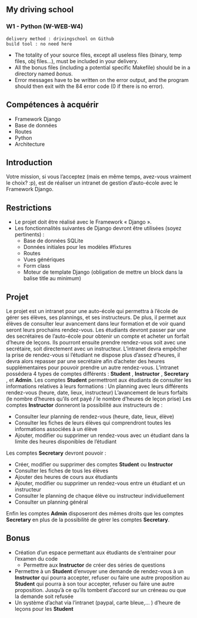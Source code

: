 ## My driving school

### W1 - Python (W-WEB-W4)

```
delivery method : drivingschool on Github
build tool : no need here
```

- The totality of your source files, except all useless files (binary, temp files, obj
  files...), must be included in your delivery.
- All the bonus files (including a potential specific Makefile) should be in a directory
  named _bonus_.
- Error messages have to be written on the error output, and the program should
  then exit with the 84 error code (0 if there is no error).

## Compétences à acquérir

- Framework Django
- Base de données
- Routes
- Python
- Architecture

## Introduction

Votre mission, si vous l’acceptez (mais en même temps, avez-vous vraiment le choix? :p), est de réaliser un
intranet de gestion d’auto-école avec le Framework Django.

## Restrictions

- Le projet doit être réalisé avec le Framework « Django ».
- Les fonctionnalités suivantes de Django devront être utilisées (soyez pertinents) :
    - Base de données SQLite
    - Données initiales pour les modèles #fixtures
    - Routes
    - Vues génériques
    - Form class
    - Moteur de template Django (obligation de mettre un block dans la balise title au minimum)

## Projet

Le projet est un intranet pour une auto-école qui permettra à l’école de gérer ses élèves, ses plannings, et
ses instructeurs. De plus, il permet aux élèves de consulter leur avancement dans leur formation et de voir
quand seront leurs prochains rendez-vous.
Les étudiants devront passer par une des secrétaires de l’auto-école pour obtenir un compte et acheter un
forfait d’heure de leçons. Ils pourront ensuite prendre rendez-vous soit avec une secrétaire, soit directement
avec un instructeur.
L’intranet devra empêcher la prise de rendez-vous si l’étudiant ne dispose plus d’assez d’heures, il devra
alors repasser par une secrétaire afin d’acheter des heures supplémentaires pour pouvoir prendre un autre
rendez-vous.
L’intranet possédera 4 types de comptes différents : **Student** , **Instructor** , **Secretary** , et **Admin**.
Les comptes **Student** permettront aux étudiants de consulter les informations relatives à leurs formations :
Un planning avec leurs différents rendez-vous (heure, date, lieux, instructeur)
L’avancement de leurs forfaits (le nombre d’heures qu’ils ont payé / le nombre d’heures de leçon prise)
Les comptes **Instructor** donneront la possibilité aux instructeurs de :

- Consulter leur planning de rendez-vous (heure, date, lieux, élève)
- Consulter les fiches de leurs élèves qui comprendront toutes les informations associées à un élève
- Ajouter, modifier ou supprimer un rendez-vous avec un étudiant dans la limite des heures disponibles
  de l’étudiant

Les comptes **Secretary** devront pouvoir :

- Créer, modifier ou supprimer des comptes **Student** ou **Instructor**
- Consulter les fiches de tous les élèves
- Ajouter des heures de cours aux étudiants
- Ajouter, modifier ou supprimer un rendez-vous entre un étudiant et un instructeur
- Consulter le planning de chaque élève ou instructeur individuellement
- Consulter un planning général

Enfin les comptes **Admin** disposeront des mêmes droits que les comptes **Secretary** en plus de la possibilité
de gérer les comptes **Secretary**.

## Bonus

- Création d’un espace permettant aux étudiants de s’entrainer pour l’examen du code
    - Permettre aux **Instructor** de créer des séries de questions
- Permettre à un **Student** d’envoyer une demande de rendez-vous à un **Instructor** qui pourra accepter,
  refuser ou faire une autre proposition au **Student** qui pourra à son tour accepter, refuser ou faire une
  autre proposition. Jusqu’à ce qu’ils tombent d’accord sur un créneau ou que la demande soit refusée
- Un système d’achat via l’intranet (paypal, carte bleue,... ) d’heure de leçons pour les **Student**

